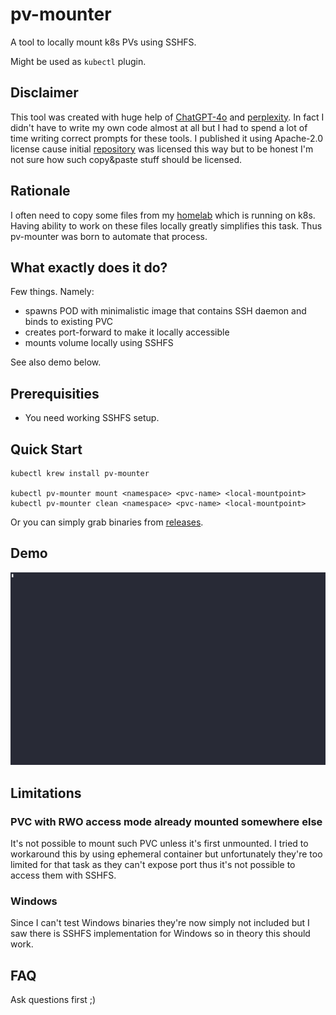 # pv-mounter 

A tool to locally mount k8s PVs using SSHFS.

Might be used as `kubectl` plugin.

## Disclaimer

This tool was created with huge help of [ChatGPT-4o](https://chatgpt.com/?model=gpt-4o) and [perplexity](https://www.perplexity.ai/).
In fact I didn't have to write my own code almost at all but I had to spend a lot of time writing correct prompts for these tools.
I published it using Apache-2.0 license cause initial [repository](https://github.com/replicatedhq/krew-plugin-template) was licensed this way but to be honest I'm not sure how such copy&paste stuff should be licensed.

## Rationale

I often need to copy some files from my [homelab](https://github.com/fenio/homelab) which is running on k8s. Having ability to work on these files locally greatly simplifies this task.
Thus pv-mounter was born to automate that process.

## What exactly does it do?

Few things. Namely:

* spawns POD with minimalistic image that contains SSH daemon and binds to existing PVC
* creates port-forward to make it locally accessible
* mounts volume locally using SSHFS 

See also demo below.

## Prerequisities

* You need working SSHFS setup.

## Quick Start

```
kubectl krew install pv-mounter

kubectl pv-mounter mount <namespace> <pvc-name> <local-mountpoint>
kubectl pv-mounter clean <namespace> <pvc-name> <local-mountpoint>

```

Or you can simply grab binaries from [releases](https://github.com/fenio/pv-mounter/releases).

## Demo

![Demo](demo.gif)

## Limitations

### PVC with RWO access mode already mounted somewhere else

It's not possible to mount such PVC unless it's first unmounted.
I tried to workaround this by using ephemeral container but unfortunately they're too limited for that task as they can't expose port thus it's not possible to access them with SSHFS.

### Windows

Since I can't test Windows binaries they're now simply not included but I saw there is SSHFS implementation for Windows so in theory this should work.

## FAQ

Ask questions first ;)
